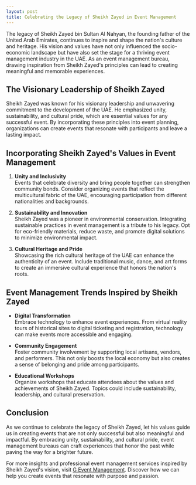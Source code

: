 ```yaml
---
layout: post
title: Celebrating the Legacy of Sheikh Zayed in Event Management
---
```



The legacy of Sheikh Zayed bin Sultan Al Nahyan, the founding father of the United Arab Emirates, continues to inspire and shape the nation's culture and heritage. His vision and values have not only influenced the socio-economic landscape but have also set the stage for a thriving event management industry in the UAE. As an event management bureau, drawing inspiration from Sheikh Zayed's principles can lead to creating meaningful and memorable experiences.

## The Visionary Leadership of Sheikh Zayed

Sheikh Zayed was known for his visionary leadership and unwavering commitment to the development of the UAE. He emphasized unity, sustainability, and cultural pride, which are essential values for any successful event. By incorporating these principles into event planning, organizations can create events that resonate with participants and leave a lasting impact.

## Incorporating Sheikh Zayed's Values in Event Management

1. **Unity and Inclusivity**  
   Events that celebrate diversity and bring people together can strengthen community bonds. Consider organizing events that reflect the multicultural fabric of the UAE, encouraging participation from different nationalities and backgrounds.

2. **Sustainability and Innovation**  
   Sheikh Zayed was a pioneer in environmental conservation. Integrating sustainable practices in event management is a tribute to his legacy. Opt for eco-friendly materials, reduce waste, and promote digital solutions to minimize environmental impact.

3. **Cultural Heritage and Pride**  
   Showcasing the rich cultural heritage of the UAE can enhance the authenticity of an event. Include traditional music, dance, and art forms to create an immersive cultural experience that honors the nation's roots.

## Event Management Trends Inspired by Sheikh Zayed

- **Digital Transformation**  
  Embrace technology to enhance event experiences. From virtual reality tours of historical sites to digital ticketing and registration, technology can make events more accessible and engaging.

- **Community Engagement**  
  Foster community involvement by supporting local artisans, vendors, and performers. This not only boosts the local economy but also creates a sense of belonging and pride among participants.

- **Educational Workshops**  
  Organize workshops that educate attendees about the values and achievements of Sheikh Zayed. Topics could include sustainability, leadership, and cultural preservation.

## Conclusion

As we continue to celebrate the legacy of Sheikh Zayed, let his values guide us in creating events that are not only successful but also meaningful and impactful. By embracing unity, sustainability, and cultural pride, event management bureaus can craft experiences that honor the past while paving the way for a brighter future.

For more insights and professional event management services inspired by Sheikh Zayed's vision, visit [G Event Management](https://geventm.com/). Discover how we can help you create events that resonate with purpose and passion.